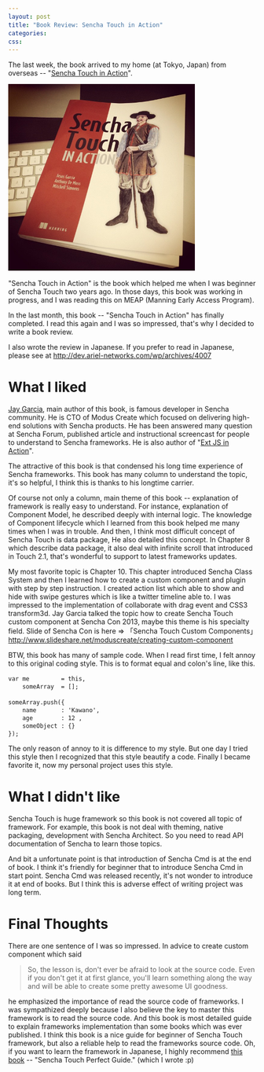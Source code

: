 ```yaml
---
layout: post
title: "Book Review: Sencha Touch in Action"
categories: 
css:
---
```


The last week, the book arrived to my home (at Tokyo, Japan) from overseas -- "<a href="http://www.manning.com/garcia2/">Sencha Touch in Action</a>".



<img src="/public/images/sencha-touch-in-action.jpg" alt="" title="sencha-touch-in-action" width="380" class="aligncenter size-full wp-image-1038" />



"Sencha Touch in Action" is the book which helped me when I was beginner of Sencha Touch two years ago. In those days, this book was working in progress, and I was reading this on MEAP (Manning Early Access Program).



In the last month, this book -- "Sencha Touch in Action" has finally completed. I read this again and I was so impressed, that's why I decided to write a book review.



I also wrote the review in Japanese. If you prefer to read in Japanese, please see at <a href="http://dev.ariel-networks.com/wp/archives/4007">http://dev.ariel-networks.com/wp/archives/4007</a>



<!--more-->

<h1>What I liked</h1>

<a href="https://twitter.com/ModusJesus">Jay Garcia</a>, main author of this book, is famous developer in Sencha community. He is CTO of Modus Create which focused on delivering high-end solutions with Sencha products. He has been answered many question at Sencha Forum, published article and instructional screencast for people to understand to Sencha frameworks. He is also author of "<a href="http://www.manning.com/garcia3/">Ext JS in Action</a>".



The attractive of this book is that condensed his long time experience of Sencha frameworks. This book has many column to understand the topic, it's so helpful, I think this is thanks to his longtime carrier.



Of course not only a column, main theme of this book -- explanation of framework is really easy to understand. For instance, explanation of Component Model, he described deeply with internal logic. The knowledge of Component lifecycle which I learned from this book helped me many times when I was in trouble. And then, I think most difficult concept of Sencha Touch is data package, He also detailed this concept. In Chapter 8 which describe data package, it also deal with infinite scroll that introduced in Touch 2.1, that's wonderful to support to latest frameworks updates.



My most favorite topic is Chapter 10. This chapter introduced Sencha Class System and then I learned how to create a custom component and plugin with step by step instruction. I created action list which able to show and hide with swipe gestures which is like a twitter timeline able to. I was impressed to the implementation of collaborate with drag event and CSS3 transform3d. Jay Garcia talked the topic how to create Sencha Touch custom component at Sencha Con 2013, maybe this theme is his specialty field. Slide of Sencha Con is here => 「Sencha Touch Custom Components」<a href="http://www.slideshare.net/moduscreate/creating-custom-component">http://www.slideshare.net/moduscreate/creating-custom-component</a>



BTW, this book has many of sample code. When I read first time, I felt annoy to this original coding style. This is to format equal and colon's line, like this.



<pre><code>var me         = this,
    someArray  = [];

someArray.push({
    name       : 'Kawano',
    age        : 12 ,
    someObject : {}
});
</code></pre>

The only reason of annoy to it is difference to my style. But one day I tried this style then I recognized that this style beautify a code. Finally I became favorite it, now my personal project uses this style.



<h1>What I didn't like</h1>

Sencha Touch is huge framework so this book is not covered all topic of framework. For example, this book is not deal with theming, native packaging, development with Sencha Architect. So you need to read API documentation of Sencha to learn those topics.



And bit a unfortunate point is that introduction of Sencha Cmd is at the end of book. I think it's friendly for beginner that to introduce Sencha Cmd in start point. Sencha Cmd was released recently, it's not wonder to introduce it at end of books. But I think this is adverse effect of writing project was long term.



<h1>Final Thoughts</h1>

There are one sentence of I was so impressed. In advice to create custom component which said



<blockquote>
  So, the lesson is, don't ever be afraid to look at the source code. Even if you don't get it at first glance, you'll learn something along the way and will be able to create some pretty awesome UI goodness.


</blockquote>

he emphasized the importance of read the source code of frameworks. I was sympathized deeply because I also believe the key to master this framework is to read the source code. And this book is most detailed guide to explain frameworks implementation than some books which was ever published. I think this book is a nice guide for beginner of Sencha Touch framework, but also a reliable help to read the frameworks source code. Oh, if you want to learn the framework in Japanese, I highly recommend <a href="http://www.amazon.co.jp/dp/4048869566">this book</a> -- "Sencha Touch Perfect Guide." (which I wrote :p)



